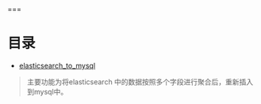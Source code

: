 ===


目录
===

* [elasticsearch_to_mysql](campaign_num.py)
>主要功能为将elasticsearch 中的数据按照多个字段进行聚合后，重新插入到mysql中。
